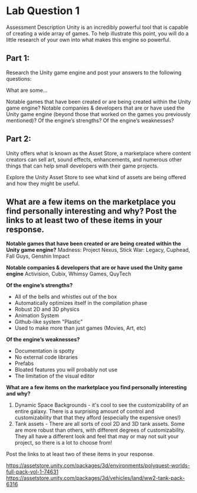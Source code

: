# Lab Question 1
Assessment Description
Unity is an incredibly powerful tool that is capable of creating a wide array of games. To help illustrate this point, you will do a little research of your own into what makes this engine so powerful.

## Part 1: 

Research the Unity game engine and post your answers to the following questions:

What are some…

Notable games that have been created or are being created within the Unity game engine?
Notable companies & developers that are or have used the Unity game engine (beyond those that worked on the games you previously mentioned)?
Of the engine’s strengths?
Of the engine’s weaknesses?
## Part 2:

Unity offers what is known as the Asset Store, a marketplace where content creators can sell art, sound effects, enhancements, and numerous other things that can help small developers with their game projects.

Explore the Unity Asset Store to see what kind of assets are being offered and how they might be useful.

What are a few items on the marketplace you find personally interesting and why?
Post the links to at least two of these items in your response.
------------

**Notable games that have been created or are being created within the Unity game engine?**
Madness: Project Nexus, Stick War: Legacy, Cuphead, Fall Guys, Genshin Impact

**Notable companies & developers that are or have used the Unity game engine**
Activision, Cubix, Whimsy Games, QuyTech

**Of the engine’s strengths?**

* All of the bells and whistles out of the box
* Automatically optimizes itself in the compilation phase
* Robust 2D and 3D physics
* Animation System
* Github-like system "Plastic"
* Used to make more than just games (Movies, Art, etc)


**Of the engine’s weaknesses?**

* Documentation is spotty
* No external code libraries
* Prefabs
* Bloated features you will probably not use
* The limitation of the visual editor


**What are a few items on the marketplace you find personally interesting and why?**

1. Dynamic Space Backgrounds - it's cool to see the customizability of an entire galaxy. There is a surprising amount of control and customizability that that they afford (especially the expensive ones!)
2. Tank assets - There are all sorts of cool 2D and 3D tank assets. Some are more robust than others, with different degrees of customizability. They all have a different look and feel that may or may not suit your project, so there is a lot to choose from!


Post the links to at least two of these items in your response.

https://assetstore.unity.com/packages/3d/environments/polyquest-worlds-full-pack-vol-1-74631
https://assetstore.unity.com/packages/3d/vehicles/land/ww2-tank-pack-6316